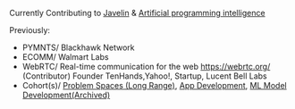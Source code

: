 Currently Contributing to [Javelin](https://github.com/getjavelin) & [Artificial programming intelligence](https://github.com/ankumar/awesome-llm-architectures)  

Previously:
- PYMNTS/ Blackhawk Network
- ECOMM/ Walmart Labs
- WebRTC/ Real-time communication for the web https://webrtc.org/ (Contributor) Founder TenHands,Yahoo!, Startup, Lucent Bell Labs
- Cohort(s)/ [Problem Spaces (Long Range)](https://docs.google.com/document/d/1b36vcpRMI5aIp8N2j_cVvhiv8OwDRGDxPDr2bJzcCGA/edit?usp=sharing), [App Development](https://nounandverb.io/), [ML Model Development(Archived)](https://app.chaya.ai/)
 
<!--
**ankumar/ankumar** is a ✨ _special_ ✨ repository because its `README.md` (this file) appears on your GitHub profile.

Here are some ideas to get you started:

- 🔭 I’m currently working on ...
- 🌱 I’m currently learning ...
- 👯 I’m looking to collaborate on ...
- 🤔 I’m looking for help with ...
- 💬 Ask me about ...
- 📫 How to reach me: ...
- 😄 Pronouns: ...
- ⚡ Fun fact: ...
-->
